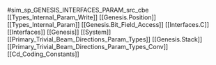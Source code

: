 #sim_sp_GENESIS_INTERFACES_PARAM_src_cbe
[[Types_Internal_Param_Write]]
[[Genesis.Position]]
[[Types_Internal_Param]]
[[Genesis.Bit_Field_Access]]
[[Interfaces.C]]
[[Interfaces]]
[[Genesis]]
[[System]]
[[Primary_Trivial_Beam_Directions_Param_Types]]
[[Genesis.Stack]]
[[Primary_Trivial_Beam_Directions_Param_Types_Conv]]
[[Cd_Coding_Constants]]
